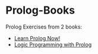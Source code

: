 # Prolog-Books
Prolog Exercises from 2 books:
* [Learn Prolog Now!](Learn%20Prolog%20Now!)
* [Logic Programming with Prolog](Logic%20Programming%20with%20Prolog)
